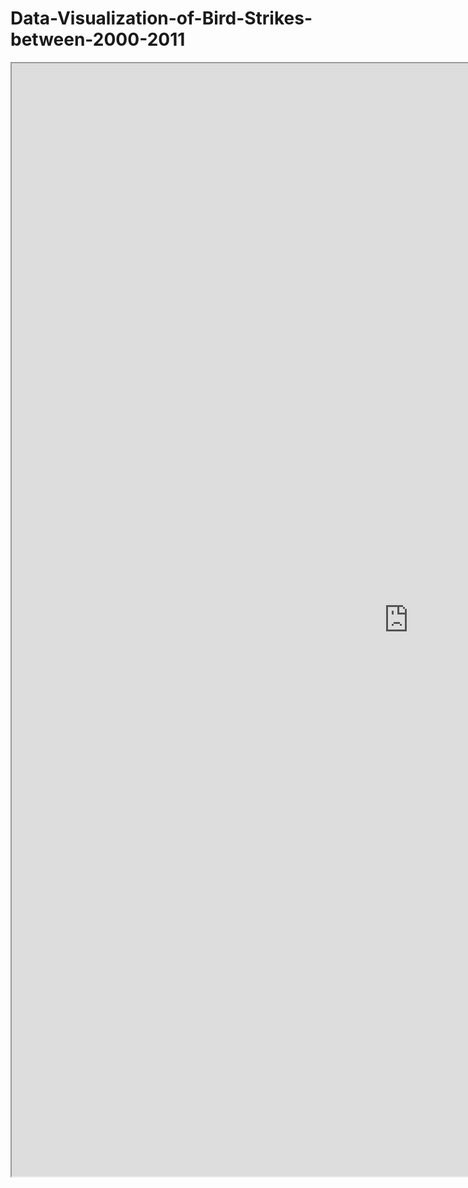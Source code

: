 # Data-Visualization-of-Bird-Strikes-between-2000-2011
<center><iframe src="https://public.tableau.com/views/BirdStrikesinUSbetween2000-2011/DataVisualizationofBirdStrikesbetween20002011inUS?:language=en-US&:display_count=n&:origin=viz_share_link" width="1269px" height="1781px"
